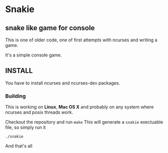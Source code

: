 # Snakie
## snake like game for console  

This is one of older code, one of first attempts with ncurses and writing a game. 

It's a simple console game.

## INSTALL

You have to install ncurses and ncurses-dev packages. 

### Building 

This is working on **Linux**, **Mac OS X** and probably on any system where ncurses and posix threads work. 

Checkout the repository and run `make`
This will generate a `snakie` exectuable file, so simply run it 

```
./snakie 
```

And that's all
